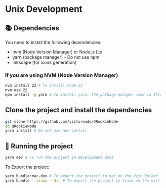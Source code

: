 # Unix Development

## 📚 Dependencies

You need to install the following dependencies:

- nvm (Node Version Manager) or Node.js Lts
- yarn (package manager) - Do not use npm
- Inkscape (for icons generation)

### If you are using NVM (Node Version Manager)

```bash
nvm install 22 # To install node 22
nvm use 22
npm install -g yarn # To install yarn, the package manager used in this project
```

## Clone the project and install the dependencies

```bash
git clone https://github.com/victorwads/QRookieNode
cd QRookieNode
yarn install # Do not use npm install
```

## 🚀 Running the project

```bash
yarn dev # To run the project in development mode
```

To Export the project:

```bash
yarn bundle:mac-dev # To export the project to mac on the dist folder
yarn bundle --linux --dir # To export the project to linux on the dist folder
```
